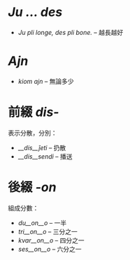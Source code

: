 # *Ju … des*

- *Ju pli longe, des pli bone.* – 越長越好
 

# *Ajn*

- *kiom ajn* – 無論多少
 

# 前綴 *dis-*

表示分散，分別：

- *__dis__ĵeti* – 扔散
- *__dis__sendi* – 播送
 

# 後綴 *-on*

組成分數：

- *du__on__o*   – 一半
- *tri__on__o*  – 三分之一
- *kvar__on__o* – 四分之一
- *ses__on__o*  – 六分之一
 

